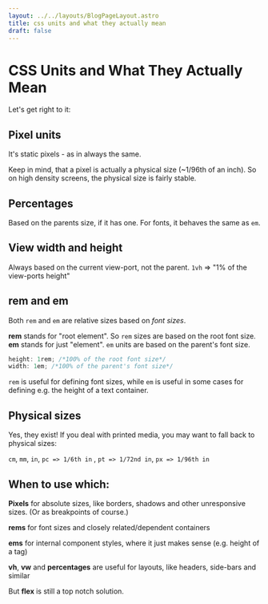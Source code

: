 ```yaml
---
layout: ../../layouts/BlogPageLayout.astro
title: css units and what they actually mean
draft: false
---
```


# CSS Units and What They Actually Mean

Let's get right to it:

## Pixel units

It's static pixels - as in always the same.

Keep in mind, that a pixel is actually a physical size (~1/96th of an inch). So on high density screens, the physical size is fairly stable.

## Percentages

Based on the parents size, if it has one. For fonts, it behaves the same as `em`.

## View width and height

Always based on the current view-port, not the parent. `1vh` => "1% of the view-ports height"

## rem and em

Both `rem` and `em` are relative sizes based on _font sizes_.

**rem** stands for "root element". So `rem` sizes are based on the root font size.
**em** stands for just "element". `em` units are based on the parent's font size.

```cs
height: 1rem; /*100% of the root font size*/
width: 1em; /*100% of the parent's font size*/
```

`rem` is useful for defining font sizes, while `em` is useful in some cases for defining e.g. the height of a text container.

## Physical sizes

Yes, they exist! If you deal with printed media, you may want to fall back to physical sizes:

`cm`, `mm`, `in`, `pc => 1/6th in` , `pt => 1/72nd in`, `px => 1/96th in`

## When to use which:

**Pixels** for absolute sizes, like borders, shadows and other unresponsive sizes. (Or as breakpoints of course.)

**rems** for font sizes and closely related/dependent containers

**ems** for internal component styles, where it just makes sense (e.g. height of a tag)

**vh**, **vw** and **percentages** are useful for layouts, like headers, side-bars and similar

But **flex** is still a top notch solution.
